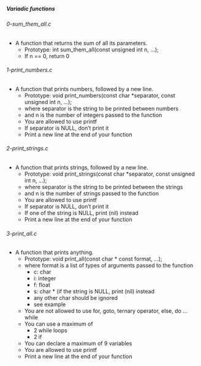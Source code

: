 ##### Variadic functions

###### 0-sum_them_all.c
- A function that returns the sum of all its parameters.
    - Prototype: int sum_them_all(const unsigned int n, ...);
    - If n == 0, return 0
###### 1-print_numbers.c
- A function that prints numbers, followed by a new line.
    - Prototype: void print_numbers(const char *separator, const unsigned int n, ...);
    - where separator is the string to be printed between numbers
    - and n is the number of integers passed to the function
    - You are allowed to use printf
    - If separator is NULL, don’t print it
    - Print a new line at the end of your function
###### 2-print_strings.c
- A function that prints strings, followed by a new line.
    - Prototype: void print_strings(const char *separator, const unsigned int n, ...);
    - where separator is the string to be printed between the strings
    - and n is the number of strings passed to the function
    - You are allowed to use printf
    - If separator is NULL, don’t print it
    - If one of the string is NULL, print (nil) instead
    - Print a new line at the end of your function
###### 3-print_all.c
- A function that prints anything.
    - Prototype: void print_all(const char * const format, ...);
    - where format is a list of types of arguments passed to the function
        - c: char
        - i: integer
        - f: float
        - s: char * (if the string is NULL, print (nil) instead
        - any other char should be ignored
        - see example
    - You are not allowed to use for, goto, ternary operator, else, do ... while
    - You can use a maximum of
        - 2 while loops
        - 2 if
    - You can declare a maximum of 9 variables
    - You are allowed to use printf
    - Print a new line at the end of your function
